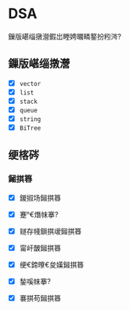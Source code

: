 ﻿# DSA
鏁版嵁缁撴瀯鍜岀畻娉曞疄鐜扮粌涔?

## 鏁版嵁缁撴瀯

* [x] `vector`
* [x] `list`
* [x] `stack`
* [x] `queue`
* [x] `string`
* [x] `BiTree`

## 绠楁硶

### 鎺掑簭

* [x] 鍐掓场鎺掑簭
* [x] 蹇€熸帓搴?
* [x] 鐩存帴鎻掑叆鎺掑簭
* [x] 甯屽皵鎺掑簭
* [x] 绠€鍗曢€夋嫨鎺掑簭
* [x] 鍫嗘帓搴?
* [x] 褰掑苟鎺掑簭

